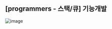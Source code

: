 ## [programmers - 스택/큐] 기능개발

![image](https://user-images.githubusercontent.com/22045163/115884403-d66eea00-a489-11eb-871c-a9b61c08bb68.png)
